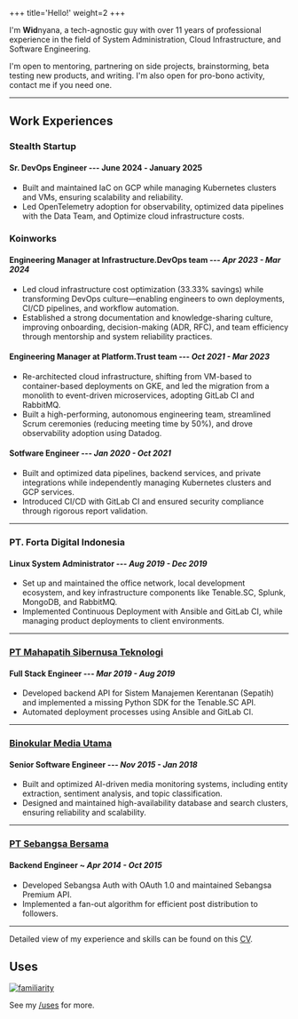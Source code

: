+++
title='Hello!'
weight=2
+++

I'm **Wid**nyana, a tech-agnostic guy with over 11 years of professional experience in the field of System Administration, Cloud Infrastructure, and Software Engineering.

I'm open to mentoring, partnering on side projects, brainstorming, beta testing new products, and writing. I'm also open for pro-bono activity, contact me if you need one.

---

## Work Experiences

### Stealth Startup 

#### Sr. DevOps Engineer --- June 2024 ‑ January 2025

- Built and maintained IaC on GCP while managing Kubernetes clusters and VMs, ensuring scalability and reliability.  
- Led OpenTelemetry adoption for observability, optimized data pipelines with the Data Team, and Optimize cloud infrastructure costs.

### Koinworks

#### Engineering Manager at Infrastructure.DevOps team --- *Apr 2023 - Mar 2024*

- Led cloud infrastructure cost optimization (33.33% savings) while transforming DevOps culture—enabling engineers to own deployments, CI/CD pipelines, and workflow automation.
- Established a strong documentation and knowledge-sharing culture, improving onboarding, decision-making (ADR, RFC), and team efficiency through mentorship and system reliability practices.

#### Engineering Manager at  Platform.Trust team --- *Oct 2021 - Mar 2023*

- Re-architected cloud infrastructure, shifting from VM-based to container-based deployments on GKE, and led the migration from a monolith to event-driven microservices, adopting GitLab CI and RabbitMQ.  
- Built a high-performing, autonomous engineering team, streamlined Scrum ceremonies (reducing meeting time by 50%), and drove observability adoption using Datadog.  

#### Sotfware Engineer --- *Jan 2020 - Oct 2021*

- Built and optimized data pipelines, backend services, and private integrations while independently managing Kubernetes clusters and GCP services.  
- Introduced CI/CD with GitLab CI and ensured security compliance through rigorous report validation.  
---

### PT. Forta Digital Indonesia

#### Linux System Administrator --- *Aug 2019 - Dec 2019*

- Set up and maintained the office network, local development ecosystem, and key infrastructure components like Tenable.SC, Splunk, MongoDB, and RabbitMQ.  
- Implemented Continuous Deployment with Ansible and GitLab CI, while managing product deployments to client environments.  

---

### [PT Mahapatih Sibernusa Teknologi](https://mahapatih.id)

#### Full Stack Engineer --- *Mar 2019 - Aug 2019*

- Developed backend API for Sistem Manajemen Kerentanan (Sepatih) and implemented a missing Python SDK for the Tenable.SC API.  
- Automated deployment processes using Ansible and GitLab CI.

---

### [Binokular Media Utama](https://binokular.net)

#### Senior Software Engineer --- *Nov 2015 - Jan 2018*

- Built and optimized AI-driven media monitoring systems, including entity extraction, sentiment analysis, and topic classification.  
- Designed and maintained high-availability database and search clusters, ensuring reliability and scalability.

---

### [PT Sebangsa Bersama](https://sebangsanetwork.com/)

#### Backend Engineer ~ *Apr 2014 - Oct 2015*

- Developed Sebangsa Auth with OAuth 1.0 and maintained Sebangsa Premium API.  
- Implemented a fan-out algorithm for efficient post distribution to followers.

---


Detailed view of my experience and skills can be found on this [CV](/cv/widnyana-20250300.pdf).

## Uses

[![familiarity](https://skillicons.dev/icons?i=aws,gcp,linux,redhat,kubernetes,git,docker,py,go,lua,mongodb,mysql,postgres,sqlite,nix,nodejs,raspberrypi,md,jenkins,flutter,dart,react,ts&perline=10)](#_)

See my [/uses](/uses) for more.

